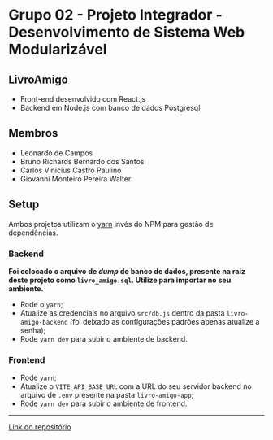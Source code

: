 # Grupo 02 - Projeto Integrador - Desenvolvimento de Sistema Web Modularizável

## LivroAmigo

- Front-end desenvolvido com React.js
- Backend em Node.js com banco de dados Postgresql

## Membros

- Leonardo de Campos
- Bruno Richards Bernardo dos Santos
- Carlos Vinicius Castro Paulino
- Giovanni Monteiro Pereira Walter

## Setup

Ambos projetos utilizam o [yarn](https://yarnpkg.com/getting-started/install) invés do NPM para gestão de dependências.

### Backend

**Foi colocado o arquivo de _dump_ do banco de dados, presente na raiz deste projeto como `livro_amigo.sql`. Utilize para importar no seu ambiente.**

- Rode o `yarn`;
- Atualize as credenciais no arquivo `src/db.js` dentro da pasta `livro-amigo-backend` (foi deixado as configurações padrões apenas atualize a senha);
- Rode `yarn dev` para subir o ambiente de backend.

### Frontend

- Rode `yarn`;
- Atualize o `VITE_API_BASE_URL` com a URL do seu servidor backend no arquivo de `.env` presente na pasta `livro-amigo-app`;
- Rode `yarn dev` para subir o ambiente de frontend.

---

[Link do repositório](https://github.com/techmuha/pi-2024-sistema-web-modularizavel-grupo-02)
